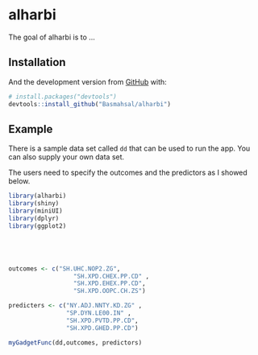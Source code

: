 

<!-- README.md is generated from README.Rmd. Please edit that file -->

# alharbi

<!-- badges: start -->

<!-- badges: end -->

The goal of alharbi is to …

## Installation

And the development version from [GitHub](https://github.com/) with:

``` r
# install.packages("devtools")
devtools::install_github("Basmahsal/alharbi")
```

## Example

There is a sample data set called `dd` that can be used to run the app.
You can also supply your own data set.

The users need to specify the outcomes and the predictors as I showed
below.

``` r
library(alharbi)
library(shiny)
library(miniUI)
library(dplyr)
library(ggplot2)





outcomes <- c("SH.UHC.NOP2.ZG",
                  "SH.XPD.CHEX.PP.CD" ,
                  "SH.XPD.EHEX.PP.CD",
                  "SH.XPD.OOPC.CH.ZS")

predicters <- c("NY.ADJ.NNTY.KD.ZG" ,
                "SP.DYN.LE00.IN" ,
                "SH.XPD.PVTD.PP.CD",
                "SH.XPD.GHED.PP.CD")

myGadgetFunc(dd,outcomes, predictors)
```
